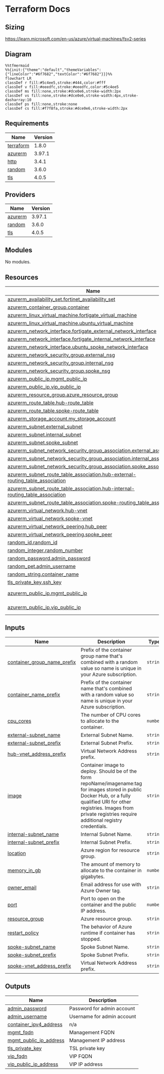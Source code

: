 # Terraform Docs

## Sizing

https://learn.microsoft.com/en-us/azure/virtual-machines/fsv2-series

## Diagram

```mermaid
%%tfmermaid
%%{init:{"theme":"default","themeVariables":{"lineColor":"#6f7682","textColor":"#6f7682"}}}%%
flowchart LR
classDef r fill:#5c4ee5,stroke:#444,color:#fff
classDef v fill:#eeedfc,stroke:#eeedfc,color:#5c4ee5
classDef ms fill:none,stroke:#dce0e6,stroke-width:2px
classDef vs fill:none,stroke:#dce0e6,stroke-width:4px,stroke-dasharray:10
classDef ps fill:none,stroke:none
classDef cs fill:#f7f8fa,stroke:#dce0e6,stroke-width:2px
```

<!-- BEGIN_TF_DOCS -->
## Requirements

| Name | Version |
|------|---------|
| <a name="requirement_terraform"></a> [terraform](#requirement\_terraform) | 1.8.0 |
| <a name="requirement_azurerm"></a> [azurerm](#requirement\_azurerm) | 3.97.1 |
| <a name="requirement_http"></a> [http](#requirement\_http) | 3.4.1 |
| <a name="requirement_random"></a> [random](#requirement\_random) | 3.6.0 |
| <a name="requirement_tls"></a> [tls](#requirement\_tls) | 4.0.5 |

## Providers

| Name | Version |
|------|---------|
| <a name="provider_azurerm"></a> [azurerm](#provider\_azurerm) | 3.97.1 |
| <a name="provider_random"></a> [random](#provider\_random) | 3.6.0 |
| <a name="provider_tls"></a> [tls](#provider\_tls) | 4.0.5 |

## Modules

No modules.

## Resources

| Name | Type |
|------|------|
| [azurerm_availability_set.fortinet_availability_set](https://registry.terraform.io/providers/hashicorp/azurerm/3.97.1/docs/resources/availability_set) | resource |
| [azurerm_container_group.container](https://registry.terraform.io/providers/hashicorp/azurerm/3.97.1/docs/resources/container_group) | resource |
| [azurerm_linux_virtual_machine.fortigate_virtual_machine](https://registry.terraform.io/providers/hashicorp/azurerm/3.97.1/docs/resources/linux_virtual_machine) | resource |
| [azurerm_linux_virtual_machine.ubuntu_virtual_machine](https://registry.terraform.io/providers/hashicorp/azurerm/3.97.1/docs/resources/linux_virtual_machine) | resource |
| [azurerm_network_interface.fortigate_external_network_interface](https://registry.terraform.io/providers/hashicorp/azurerm/3.97.1/docs/resources/network_interface) | resource |
| [azurerm_network_interface.fortigate_internal_network_interface](https://registry.terraform.io/providers/hashicorp/azurerm/3.97.1/docs/resources/network_interface) | resource |
| [azurerm_network_interface.ubuntu_spoke_network_interface](https://registry.terraform.io/providers/hashicorp/azurerm/3.97.1/docs/resources/network_interface) | resource |
| [azurerm_network_security_group.external_nsg](https://registry.terraform.io/providers/hashicorp/azurerm/3.97.1/docs/resources/network_security_group) | resource |
| [azurerm_network_security_group.internal_nsg](https://registry.terraform.io/providers/hashicorp/azurerm/3.97.1/docs/resources/network_security_group) | resource |
| [azurerm_network_security_group.spoke_nsg](https://registry.terraform.io/providers/hashicorp/azurerm/3.97.1/docs/resources/network_security_group) | resource |
| [azurerm_public_ip.mgmt_public_ip](https://registry.terraform.io/providers/hashicorp/azurerm/3.97.1/docs/resources/public_ip) | resource |
| [azurerm_public_ip.vip_public_ip](https://registry.terraform.io/providers/hashicorp/azurerm/3.97.1/docs/resources/public_ip) | resource |
| [azurerm_resource_group.azure_resource_group](https://registry.terraform.io/providers/hashicorp/azurerm/3.97.1/docs/resources/resource_group) | resource |
| [azurerm_route_table.hub-route_table](https://registry.terraform.io/providers/hashicorp/azurerm/3.97.1/docs/resources/route_table) | resource |
| [azurerm_route_table.spoke-route_table](https://registry.terraform.io/providers/hashicorp/azurerm/3.97.1/docs/resources/route_table) | resource |
| [azurerm_storage_account.my_storage_account](https://registry.terraform.io/providers/hashicorp/azurerm/3.97.1/docs/resources/storage_account) | resource |
| [azurerm_subnet.external_subnet](https://registry.terraform.io/providers/hashicorp/azurerm/3.97.1/docs/resources/subnet) | resource |
| [azurerm_subnet.internal_subnet](https://registry.terraform.io/providers/hashicorp/azurerm/3.97.1/docs/resources/subnet) | resource |
| [azurerm_subnet.spoke_subnet](https://registry.terraform.io/providers/hashicorp/azurerm/3.97.1/docs/resources/subnet) | resource |
| [azurerm_subnet_network_security_group_association.external_association](https://registry.terraform.io/providers/hashicorp/azurerm/3.97.1/docs/resources/subnet_network_security_group_association) | resource |
| [azurerm_subnet_network_security_group_association.internal_association](https://registry.terraform.io/providers/hashicorp/azurerm/3.97.1/docs/resources/subnet_network_security_group_association) | resource |
| [azurerm_subnet_network_security_group_association.spoke_association](https://registry.terraform.io/providers/hashicorp/azurerm/3.97.1/docs/resources/subnet_network_security_group_association) | resource |
| [azurerm_subnet_route_table_association.hub-external-routing_table_association](https://registry.terraform.io/providers/hashicorp/azurerm/3.97.1/docs/resources/subnet_route_table_association) | resource |
| [azurerm_subnet_route_table_association.hub-internal-routing_table_association](https://registry.terraform.io/providers/hashicorp/azurerm/3.97.1/docs/resources/subnet_route_table_association) | resource |
| [azurerm_subnet_route_table_association.spoke-routing_table_association](https://registry.terraform.io/providers/hashicorp/azurerm/3.97.1/docs/resources/subnet_route_table_association) | resource |
| [azurerm_virtual_network.hub-vnet](https://registry.terraform.io/providers/hashicorp/azurerm/3.97.1/docs/resources/virtual_network) | resource |
| [azurerm_virtual_network.spoke-vnet](https://registry.terraform.io/providers/hashicorp/azurerm/3.97.1/docs/resources/virtual_network) | resource |
| [azurerm_virtual_network_peering.hub_peer](https://registry.terraform.io/providers/hashicorp/azurerm/3.97.1/docs/resources/virtual_network_peering) | resource |
| [azurerm_virtual_network_peering.spoke_peer](https://registry.terraform.io/providers/hashicorp/azurerm/3.97.1/docs/resources/virtual_network_peering) | resource |
| [random_id.random_id](https://registry.terraform.io/providers/hashicorp/random/3.6.0/docs/resources/id) | resource |
| [random_integer.random_number](https://registry.terraform.io/providers/hashicorp/random/3.6.0/docs/resources/integer) | resource |
| [random_password.admin_password](https://registry.terraform.io/providers/hashicorp/random/3.6.0/docs/resources/password) | resource |
| [random_pet.admin_username](https://registry.terraform.io/providers/hashicorp/random/3.6.0/docs/resources/pet) | resource |
| [random_string.container_name](https://registry.terraform.io/providers/hashicorp/random/3.6.0/docs/resources/string) | resource |
| [tls_private_key.ssh_key](https://registry.terraform.io/providers/hashicorp/tls/4.0.5/docs/resources/private_key) | resource |
| [azurerm_public_ip.mgmt_public_ip](https://registry.terraform.io/providers/hashicorp/azurerm/3.97.1/docs/data-sources/public_ip) | data source |
| [azurerm_public_ip.vip_public_ip](https://registry.terraform.io/providers/hashicorp/azurerm/3.97.1/docs/data-sources/public_ip) | data source |

## Inputs

| Name | Description | Type | Default | Required |
|------|-------------|------|---------|:--------:|
| <a name="input_container_group_name_prefix"></a> [container\_group\_name\_prefix](#input\_container\_group\_name\_prefix) | Prefix of the container group name that's combined with a random value so name is unique in your Azure subscription. | `string` | `"acigroup"` | no |
| <a name="input_container_name_prefix"></a> [container\_name\_prefix](#input\_container\_name\_prefix) | Prefix of the container name that's combined with a random value so name is unique in your Azure subscription. | `string` | `"aci"` | no |
| <a name="input_cpu_cores"></a> [cpu\_cores](#input\_cpu\_cores) | The number of CPU cores to allocate to the container. | `number` | `1` | no |
| <a name="input_external-subnet_name"></a> [external-subnet\_name](#input\_external-subnet\_name) | External Subnet Name. | `string` | n/a | yes |
| <a name="input_external-subnet_prefix"></a> [external-subnet\_prefix](#input\_external-subnet\_prefix) | External Subnet Prefix. | `string` | n/a | yes |
| <a name="input_hub-vnet_address_prefix"></a> [hub-vnet\_address\_prefix](#input\_hub-vnet\_address\_prefix) | Virtual Network Address prefix. | `string` | n/a | yes |
| <a name="input_image"></a> [image](#input\_image) | Container image to deploy. Should be of the form repoName/imagename:tag for images stored in public Docker Hub, or a fully qualified URI for other registries. Images from private registries require additional registry credentials. | `string` | `"docker.io/vulnerables/web-dvwa"` | no |
| <a name="input_internal-subnet_name"></a> [internal-subnet\_name](#input\_internal-subnet\_name) | Internal Subnet Name. | `string` | n/a | yes |
| <a name="input_internal-subnet_prefix"></a> [internal-subnet\_prefix](#input\_internal-subnet\_prefix) | Internal Subnet Prefix. | `string` | n/a | yes |
| <a name="input_location"></a> [location](#input\_location) | Azure region for resource group. | `string` | n/a | yes |
| <a name="input_memory_in_gb"></a> [memory\_in\_gb](#input\_memory\_in\_gb) | The amount of memory to allocate to the container in gigabytes. | `number` | `2` | no |
| <a name="input_owner_email"></a> [owner\_email](#input\_owner\_email) | Email address for use with Azure Owner tag. | `string` | n/a | yes |
| <a name="input_port"></a> [port](#input\_port) | Port to open on the container and the public IP address. | `number` | `80` | no |
| <a name="input_resource_group"></a> [resource\_group](#input\_resource\_group) | Azure resource group. | `string` | n/a | yes |
| <a name="input_restart_policy"></a> [restart\_policy](#input\_restart\_policy) | The behavior of Azure runtime if container has stopped. | `string` | `"Always"` | no |
| <a name="input_spoke-subnet_name"></a> [spoke-subnet\_name](#input\_spoke-subnet\_name) | Spoke Subnet Name. | `string` | n/a | yes |
| <a name="input_spoke-subnet_prefix"></a> [spoke-subnet\_prefix](#input\_spoke-subnet\_prefix) | Spoke Subnet Prefix. | `string` | n/a | yes |
| <a name="input_spoke-vnet_address_prefix"></a> [spoke-vnet\_address\_prefix](#input\_spoke-vnet\_address\_prefix) | Virtual Network Address prefix. | `string` | n/a | yes |

## Outputs

| Name | Description |
|------|-------------|
| <a name="output_admin_password"></a> [admin\_password](#output\_admin\_password) | Password for admin account |
| <a name="output_admin_username"></a> [admin\_username](#output\_admin\_username) | Username for admin account |
| <a name="output_container_ipv4_address"></a> [container\_ipv4\_address](#output\_container\_ipv4\_address) | n/a |
| <a name="output_mgmt_fqdn"></a> [mgmt\_fqdn](#output\_mgmt\_fqdn) | Management FQDN |
| <a name="output_mgmt_public_ip_address"></a> [mgmt\_public\_ip\_address](#output\_mgmt\_public\_ip\_address) | Management IP address |
| <a name="output_tls_private_key"></a> [tls\_private\_key](#output\_tls\_private\_key) | TSL private key |
| <a name="output_vip_fqdn"></a> [vip\_fqdn](#output\_vip\_fqdn) | VIP FQDN |
| <a name="output_vip_public_ip_address"></a> [vip\_public\_ip\_address](#output\_vip\_public\_ip\_address) | VIP IP address |
<!-- END_TF_DOCS -->
